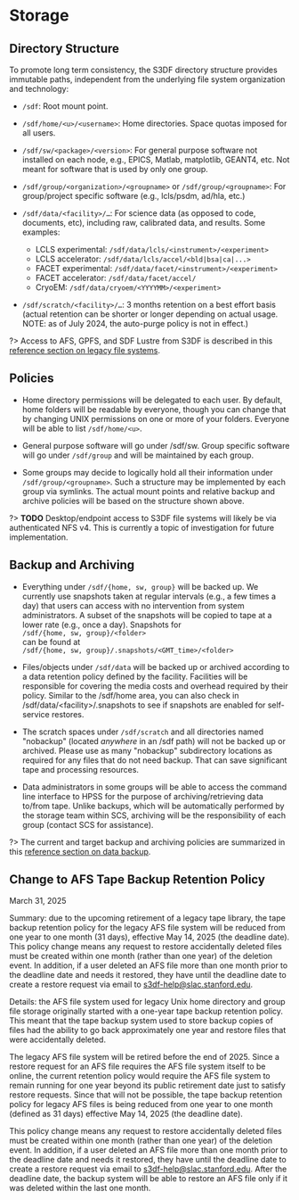 # Storage

## Directory Structure

To promote long term consistency, the S3DF directory structure provides immutable paths, independent from the underlying file system organization and technology:

* `/sdf`: Root mount point.

* `/sdf/home/<u>/<username>`: Home directories.  Space quotas imposed for all users.

* `/sdf/sw/<package>/<version>`: For general purpose software not installed on each node, e.g., EPICS, Matlab, matplotlib, GEANT4, etc.  Not meant for software that is used by only one group.

* `/sdf/group/<organization>/<groupname>` or `/sdf/group/<groupname>`: For group/project specific software (e.g., lcls/psdm, ad/hla, etc.)

* `/sdf/data/<facility>/…`: For science data (as opposed to code, documents, etc), including raw, calibrated data, and results. Some examples:
  - LCLS experimental: `/sdf/data/lcls/<instrument>/<experiment>`
  - LCLS accelerator: `/sdf/data/lcls/accel/<bld|bsa|ca|...>`
  - FACET experimental: `/sdf/data/facet/<instrument>/<experiment>`
  - FACET accelerator: `/sdf/data/facet/accel/`
  - CryoEM: `/sdf/data/cryoem/<YYYYMM>/<experiment>`

* `/sdf/scratch/<facility>/…`: 3 months retention on a best effort basis (actual retention can be shorter or longer depending on actual usage. NOTE: as of July 2024, the auto-purge policy is not in effect.)

?> Access to AFS, GPFS, and SDF Lustre from S3DF is described in this
[reference section on legacy file systems](reference.md#legacyfs).

## Policies

- Home directory permissions will be delegated to each user. By default, home folders will be readable by everyone, though you can change that by changing UNIX permissions on one or more of your folders. Everyone will be able to list `/sdf/home/<u>`.

- General purpose software will go under /sdf/sw. Group specific software will go under `/sdf/group` and will be maintained by each group.

- Some groups may decide to logically hold all their information under `/sdf/group/<groupname>`. Such a structure may be implemented by each group via symlinks. The actual mount points and relative backup and archive policies will be based on the structure shown above. 

?> __TODO__ Desktop/endpoint access to S3DF file systems will likely be via authenticated NFS v4.  This is currently a topic of investigation for future implementation.


## Backup and Archiving

- Everything under `/sdf/{home, sw, group}` will be backed up. We currently use snapshots taken at regular intervals (e.g., a few times a day) that users can access with no intervention from system administrators. A subset of the snapshots will be copied to tape at a lower rate (e.g., once a day). Snapshots for\
`/sdf/{home, sw, group}/<folder>`\
can be found at\
`/sdf/{home, sw, group}/.snapshots/<GMT_time>/<folder>`

- Files/objects under `/sdf/data` will be backed up or archived according to a data retention policy defined by the facility. Facilities will be responsible for covering the media costs and overhead required by their policy. Similar to the /sdf/home area, you can also check in /sdf/data/\<facility\>/.snapshots to see if snapshots are enabled for self-service restores.

- The scratch spaces under `/sdf/scratch` and all directories named "nobackup" (located *anywhere* in an /sdf path) will not be backed up or archived. Please use as many "nobackup" subdirectory locations as required for any files that do not need backup.  That can save significant tape and processing resources.

- Data administrators in some groups will be able to access the command line interface to HPSS for the purpose of archiving/retrieving data to/from tape. Unlike backups, which will be automatically performed by the storage team within SCS, archiving will be the responsibility of each group (contact SCS for assistance).

?> The current and target backup and archiving policies are summarized in this [reference section on data backup](reference.md#backup).

## Change to AFS Tape Backup Retention Policy
March 31, 2025

Summary: due to the upcoming retirement of a legacy tape library, the tape backup retention policy for the legacy AFS file system will be reduced from one year to one month (31 days), effective May 14, 2025 (the deadline date). This policy change means any request to restore accidentally deleted files must be created within one month (rather than one year) of the deletion event. In addition, if a user deleted an AFS file more than one month prior to the deadline date and needs it restored, they have until the deadline date to create a restore request via email to s3df-help@slac.stanford.edu.

Details: the AFS file system used for legacy Unix home directory and group file storage originally started with a one-year tape backup retention policy. This meant that the tape backup system used to store backup copies of files had the ability to go back approximately one year and restore files that were accidentally deleted.

The legacy AFS file system will be retired before the end of 2025. Since a restore request for an AFS file requires the AFS file system itself to be online, the current retention policy would require the AFS file system to remain running for one year beyond its public retirement date just to satisfy restore requests. Since that will not be possible, the tape backup retention policy for legacy AFS files is being reduced from one year to one month (defined as 31 days) effective May 14, 2025 (the deadline date).

This policy change means any request to restore accidentally deleted files must be created within one month (rather than one year) of the deletion event. In addition, if a user deleted an AFS file more than one month prior to the deadline date and needs it restored, they have until the deadline date to create a restore request via email to s3df-help@slac.stanford.edu. After the deadline date, the backup system will be able to restore an AFS file only if it was deleted within the last one month.
